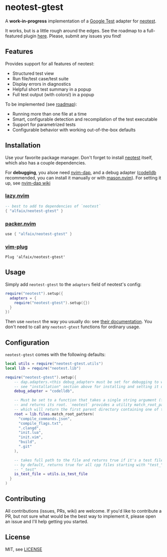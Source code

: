 # neotest-gtest

A **work-in-progress** implementation of a [Google Test](https://github.com/google/googletest) adapter for [neotest](https://github.com/nvim-neotest/neotest).

It works, but is a little rough around the edges. See the roadmap to a full-featured plugin [here](https://github.com/alfaix/neotest-gtest/issues/1).
Please, submit any issues you find!

## Features
Provides support for all features of neotest:
* Structured test view
* Run file/test case/test suite
* Display errors in diagnostics
* Helpful short test summary in a popup
* Full test output (with colors!) in a popup

To be implemented (see [roadmap](https://github.com/alfaix/neotest-gtest/issues/1)):
* Running more than one file at a time
* Smart, configurable detection and recompilation of the test executable
* Support for parametrized tests
* Configurable behavior with working out-of-the-box defaults

## Installation
Use your favorite package manager. Don't forget to install [neotest](https://github.com/nvim-neotest/neotest) itself, which also has a couple dependencies.

For **debugging**, you alsoe need [nvim-dap](https://github.com/mfussenegger/nvim-dap), and a debug adapter ([codelldb](https://github.com/vadimcn/codelldb) recommended,
you can install it manually or with [mason.nvim](https://github.com/williamboman/mason.nvim)).
For setting it up, see [nvim-dap wiki](https://github.com/mfussenegger/nvim-dap/wiki/C-C---Rust-(via--codelldb))

### [lazy.nvim](https://github.com/folke/lazy.nvim)
```lua
-- best to add to dependencies of `neotest`
{ "alfaix/neotest-gtest" }
```

### [packer.nvim](https://github.com/wbthomason/packer.nvim)
```lua
use { "alfaix/neotest-gtest" }
```

### [vim-plug](https://github.com/junegunn/vim-plug)
```vim
Plug 'alfaix/neotest-gtest'
```

## Usage
Simply add `neotest-gtest` to the `adapters` field of neotest's config:
```lua
require("neotest").setup({
  adapters = {
    require("neotest-gtest").setup({})
  }
})
```
Then use `neotest` the way you usually do: see [their documentation](https://github.com/nvim-neotest/neotest#usage). 
You don't need to call any `neotest-gtest` functions for ordinary usage.

## Configuration
`neotest-gtest` comes with the following defaults:
```lua
local utils = require("neotest-gtest.utils")
local lib = require("neotest.lib")

require("neotest-gtest").setup({
    -- dap.adapters.<this debug_adapter> must be set for debugging to work
    -- see "installation" section above for installing and setting it up
    debug_adapter = "codelldb",

    -- Must be set to a function that takes a single string argument (full path to file)
    -- and returns its root. `neotest` provides a utility match_root_pattern,
    -- which will return the first parent directory containing one of these file names
    root = lib.files.match_root_pattern(
      "compile_commands.json",
      "compile_flags.txt",
      ".clangd",
      "init.lua",
      "init.vim",
      "build",
      ".git"
    ),

    -- takes full path to the file and returns true if it's a test file, false otherwise
    -- by default, returns true for all cpp files starting with "test_" or ending with
    -- "_test"
    is_test_file = utils.is_test_file
  }
)
```

## Contributing
All contributions (issues, PRs, wiki) are welcome. If you'd like to contribute a PR, but not sure what would be the best way to implement it, please open an issue and I'll help getting you started.

## License
MIT, see [LICENSE](https://github.com/alfaix/neotest-gtest/blob/main/LICENSE)
